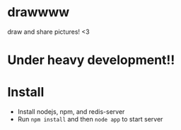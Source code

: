 drawwww
=======

draw and share pictures! &lt;3

# Under heavy development!!

# Install
* Install nodejs, npm, and redis-server
* Run `npm install` and then `node app` to start server
